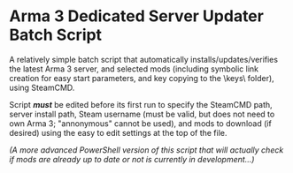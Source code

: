 # Arma 3 Dedicated Server Updater Batch Script
A relatively simple batch script that automatically installs/updates/verifies the latest Arma 3 server, and selected mods (including symbolic link creation for easy start parameters, and key copying to the \keys\ folder), using SteamCMD.

Script ***must*** be edited before its first run to specify the SteamCMD path, server install path, Steam username (must be valid, but does not need to own Arma 3; "annonymous" cannot be used), and mods to download (if desired) using the easy to edit settings at the top of the file.

*(A more advanced PowerShell version of this script that will actually check if mods are already up to date or not is currently in development...)*
